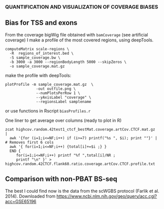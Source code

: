 ### QUANTIFICATION AND VISUALIZATION OF COVERAGE BIASES

## Bias for TSS and exons
From the coverage bigWig file obtained with ```bamCoverage``` (see artificial coverage) I make a profile of the most covered regions, using deepTools.
```
computeMatrix scale-regions \
  -R  regions_of_interest.bed \
  -S sample_coverage.bw \
  -b 3000 -a 3000 --regionBodyLength 5000 --skipZeros \
  -o sample_coverage.mat.gz
```
make the profile with deepTools:
```
plotProfile -m sample_coverage.mat.gz  \
              -out outfile.png \
              --numPlotsPerRow 1 \
              --yAxisLabel "coverage" \
              --regionsLabel samplename
```
or use functions in Rscript ```biasProfiles.r```

One liner to get average over columns (ready to plot in R)
```
zcat highcov.random.42test1_ctcf_bestMat.coverage.artCov.CTCF.mat.gz  |
  awk '{for (i=1;i<=NF;i++) if (i>=7) printf("%s ", $i); print ""}' | # Removes first 6 cols
  awk '{ for(i=1;i<=NF;i++) {total[i]+=$i ;} }
  END {
     for(i=1;i<=NF;i++) printf "%f ",total[i]/NR ;
     printf "\n" }' >  highcov.random.42CTCF.flank60.ratio.coverage.artCov.CTCF.profile.txt
```

## Comparison with non-PBAT BS-seq
The best I could find now is the data from the scWGBS protocol (Farlik et al. 2014). Downloaded from https://www.ncbi.nlm.nih.gov/geo/query/acc.cgi?acc=GSE65196
